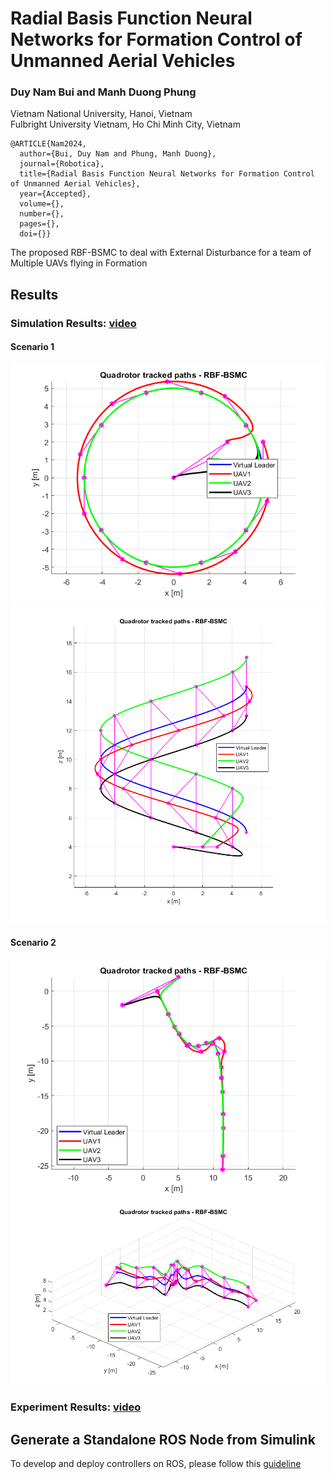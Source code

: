 # Radial Basis Function Neural Networks for Formation Control of Unmanned Aerial Vehicles

### Duy Nam Bui and Manh Duong Phung
Vietnam National University, Hanoi, Vietnam <br>
Fulbright University Vietnam, Ho Chi Minh City, Vietnam <br>

```
@ARTICLE{Nam2024,
  author={Bui, Duy Nam and Phung, Manh Duong},
  journal={Robotica}, 
  title={Radial Basis Function Neural Networks for Formation Control of Unmanned Aerial Vehicles}, 
  year={Accepted},
  volume={},
  number={},
  pages={},
  doi={}}
```

The proposed RBF-BSMC to deal with External Disturbance for a team of Multiple UAVs flying in Formation

## Results
### Simulation Results: [video](https://youtu.be/LYD7269n1-c?si=tZ8d34fPaQAHHizl)
#### Scenario 1
<img src="results/rbf-bsmc-traj-top.png" width="600" />
<img src="results/rbf-bsmc-traj-side.png" width="600" /> 

#### Scenario 2
<img src="results/rbf-bsmc-traj-top2.png" width="600" />
<img src="results/rbf-bsmc-traj-3d2.png" width="600" /> 



### Experiment Results: [video](https://youtu.be/1yUCzWRDcp0?si=hyUxxyt6kPb2hgrZ)


## Generate a Standalone ROS Node from Simulink
To develop and deploy controllers on ROS, please follow this [guideline](https://www.mathworks.com/help/ros/ug/generate-a-standalone-ros-node-from-simulink.html)
